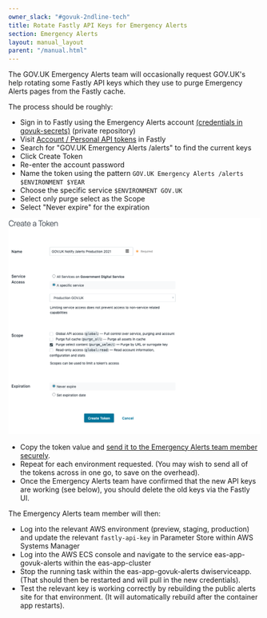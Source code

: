 ```yaml
---
owner_slack: "#govuk-2ndline-tech"
title: Rotate Fastly API Keys for Emergency Alerts
section: Emergency Alerts
layout: manual_layout
parent: "/manual.html"
---
```


The GOV.UK Emergency Alerts team will occasionally request GOV.UK's help rotating some Fastly API keys which they use to purge Emergency Alerts
pages from the Fastly cache.

The process should be roughly:

* Sign in to Fastly using the Emergency Alerts account [(credentials in govuk-secrets)](https://github.com/alphagov/govuk-secrets/blob/master/pass/2ndline/fastly/notify_emergency_alerts_account.gpg) (private repository)
* Visit [Account / Personal API tokens](https://manage.fastly.com/account/personal/tokens) in Fastly
* Search for "GOV.UK Emergency Alerts /alerts" to find the current keys
* Click Create Token
* Re-enter the account password
* Name the token using the pattern `GOV.UK Emergency Alerts /alerts $ENVIRONMENT $YEAR`
* Choose the specific service `$ENVIRONMENT GOV.UK`
* Select only purge select as the Scope
* Select "Never expire" for the expiration

![Screenshot of the Fastly user interface for configuring an API key](/manual/images/fastly-api-key-emergency-alerts.png)

* Copy the token value and [send it to the Emergency Alerts team member securely](https://docs.publishing.service.gov.uk/manual/send-secret-using-gcp.html).
* Repeat for each environment requested. (You may wish to send all of the tokens across in one go, to save on the overhead).
* Once the Emergency Alerts team have confirmed that the new API keys are working (see below), you should delete the old keys via the Fastly UI.

The Emergency Alerts team member will then:

* Log into the relevant AWS environment (preview, staging, production) and update the relevant `fastly-api-key` in Parameter Store within AWS Systems Manager
* Log into the AWS ECS console and navigate to the service eas-app-govuk-alerts within the eas-app-cluster
* Stop the running task within the eas-app-govuk-alerts dwiserviceapp. (That should then be restarted and will pull in the new credentials).
* Test the relevant key is working correctly by rebuilding the public alerts site for that environment. (It will automatically rebuild after the container app restarts).
